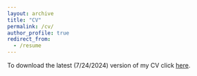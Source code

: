 ```yaml
---
layout: archive
title: "CV"
permalink: /cv/
author_profile: true
redirect_from:
  - /resume
---
```


To download the latest (7/24/2024) version of my CV click [here](/files/SamanEN-CV.pdf).
